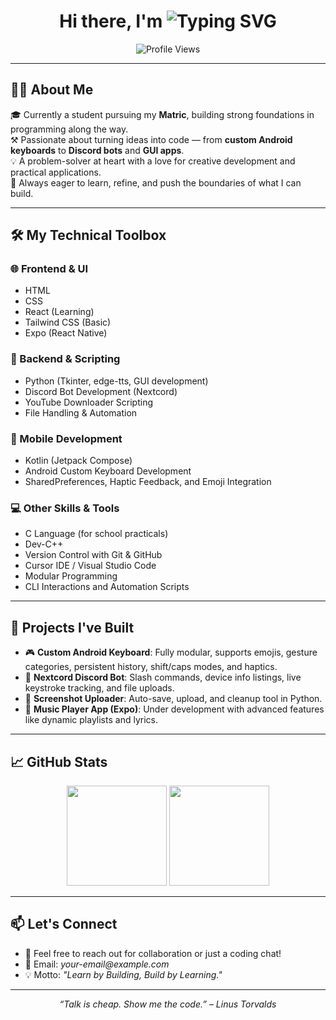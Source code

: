 <h1 align="center">Hi there, I'm <img src="https://readme-typing-svg.demolab.com?font=Fira+Code&duration=3000&pause=1000&center=true&vCenter=true&width=435&lines=An+Aspiring+Developer;Focused+on+Real+World+Projects" alt="Typing SVG" /></h1>

<p align="center">
  <img src="https://komarev.com/ghpvc/?username=YourUsername&style=flat-square" alt="Profile Views" />
</p>

---

## 🧑‍💻 About Me

🎓 Currently a student pursuing my **Matric**, building strong foundations in programming along the way.  
⚒️ Passionate about turning ideas into code — from **custom Android keyboards** to **Discord bots** and **GUI apps**.  
💡 A problem-solver at heart with a love for creative development and practical applications.  
🧠 Always eager to learn, refine, and push the boundaries of what I can build.

---

## 🛠️ My Technical Toolbox

### 🌐 Frontend & UI
- HTML
- CSS
- React (Learning)
- Tailwind CSS (Basic)
- Expo (React Native)

### 🐍 Backend & Scripting
- Python (Tkinter, edge-tts, GUI development)
- Discord Bot Development (Nextcord)
- YouTube Downloader Scripting
- File Handling & Automation

### 📱 Mobile Development
- Kotlin (Jetpack Compose)
- Android Custom Keyboard Development
- SharedPreferences, Haptic Feedback, and Emoji Integration

### 💻 Other Skills & Tools
- C Language (for school practicals)
- Dev-C++
- Version Control with Git & GitHub
- Cursor IDE / Visual Studio Code
- Modular Programming
- CLI Interactions and Automation Scripts

---

## 🧩 Projects I've Built
- 🎮 **Custom Android Keyboard**: Fully modular, supports emojis, gesture categories, persistent history, shift/caps modes, and haptics.
- 🤖 **Nextcord Discord Bot**: Slash commands, device info listings, live keystroke tracking, and file uploads.
- 📸 **Screenshot Uploader**: Auto-save, upload, and cleanup tool in Python.
- 🎵 **Music Player App (Expo)**: Under development with advanced features like dynamic playlists and lyrics.

---

## 📈 GitHub Stats

<p align="center">
  <img src="https://github-readme-stats.vercel.app/api?username=YourUsername&show_icons=true&theme=tokyonight" height="160"/>
  <img src="https://github-readme-stats.vercel.app/api/top-langs/?username=YourUsername&layout=compact&theme=tokyonight" height="160"/>
</p>

---

## 📫 Let's Connect

- 💬 Feel free to reach out for collaboration or just a coding chat!
- 📧 Email: _your-email@example.com_
- 💡 Motto: *"Learn by Building, Build by Learning."*

---

<p align="center">
  <em>“Talk is cheap. Show me the code.” – Linus Torvalds</em>
</p>
